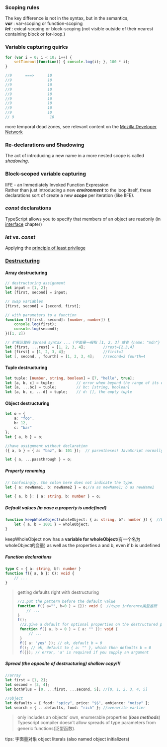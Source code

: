 ### Scoping rules
The key difference is not in the syntax, but in the semantics,   
 ***var*** : var-scoping or function-scoping   
 ***let*** : exical-scoping or block-scoping (not visible outside of their nearest containing block or for-loop.)
### Variable capturing quirks
```typescript
for (var i = 0; i < 10; i++) {
    setTimeout(function() { console.log(i); }, 100 * i);
}

//9      ===>      10
//9                10
//9                10
//9                10
//9                10
//9                10
//9                10
//9                10
//9                10
// 9                10
```
more temporal dead zones, see relevant content on the [Mozilla Developer Network](https://developer.mozilla.org/en-US/docs/Web/JavaScript/Reference/Statements/let#Temporal_dead_zone_and_errors_with_let)

### Re-declarations and Shadowing
The act of introducing a new name in a more nested scope is called *shadowing*.

### Block-scoped variable capturing
IIFE - an Immediately Invoked Function Expression   
Rather than just introducing a new ***environment*** to the loop itself, these declarations sort of create a new ***scope*** per iteration (like IIFE). 

### ***const*** declarations
TypeScript allows you to specify that members of an object are readonly (in [interface](http://www.typescriptlang.org/docs/handbook/interfaces.html) chapter)

### ***let*** vs. ***const***
Applying the [principle of least privilege](https://en.wikipedia.org/wiki/Principle_of_least_privilege)

### [Destructuring](https://developer.mozilla.org/en-US/docs/Web/JavaScript/Reference/Operators/Destructuring_assignment)
#### Array destructuring
```typescript
// destructuring assignment
let input = [1, 2];
let [first, second] = input;

// swap variables
[first, second] = [second, first];

// with parameters to a function
function f([first, second]: [number, number]) {
    console.log(first);
    console.log(second);
}([1, 2])

// 扩展运算符 Spread syntax ... (字面量一般指 [1, 2, 3] 或者 {name: "mdn"} 这种简洁的构造方式)
let [first, ...rest] = [1, 2, 3, 4];        //rest=[2,3,4]
let [first] = [1, 2, 3, 4];                 //first=1
let [, second, , fourth] = [1, 2, 3, 4];    //second=2 fourth=4
```
#### Tuple destructuring
```typescript
let tuple: [number, string, boolean] = [7, "hello", true];
let [a, b, c] = tuple;          // error when beyond the range of its elements
let [a, ...bc] = tuple;         // bc: [string, boolean]
let [a, b, c, ...d] = tuple;    // d: [], the empty tuple
```
#### Object destructuring
```typescript
let o = {
    a: "foo",
    b: 12,
    c: "bar"
};
let { a, b } = o;

//have assignment without declaration
({ a, b } = { a: "baz", b: 101 });  // parentheses! JavaScript normally parses a { as the start of block.

let { a, ...passthrough } = o;
```
##### ***Property renaming***
```typescript
// Confusingly, the colon here does not indicate the type.
let { a: newName1, b: newName2 } = o;//a as newName1; b as newName2

let { a, b }: { a: string, b: number } = o;
```
##### ***Default values*** (in case a property is undefined)
```typescript
function keepWholeObject(wholeObject: { a: string, b?: number }) {  //b? indicates that b is optional, may be undefined
    let { a, b = 1001 } = wholeObject;
}
```
keepWholeObject now has a **variable for wholeObject**(有一个名为wholeObject的变量) as well as the properties a and b, even if b is undefined

##### ***Function declarations***
```typescript
type C = { a: string, b?: number }
function f({ a, b }: C): void {
    // ...
}
```
> getting defaults right with destructuring
> ```typescript
> //1.put the pattern before the default value
> function f({ a="", b=0 } = {}): void {  //type inference类型推断
>     // ...
> }
> f();
>  //2.give a default for optional properties on the destructured property instead of the main initializer
>  function f({ a, b = 0 } = { a: "" }): void {
>      // ...
>  }
>  f({ a: "yes" }); // ok, default b = 0
>  f(); // ok, default to { a: "" }, which then defaults b = 0
>  f({}); // error, 'a' is required if you supply an argument
>```

##### ***Spread*** (the opposite of destructuring)  ***shallow copy!!!***
```typescript
//array
let first = [1, 2];
let second = [3, 4];
let bothPlus = [0, ...first, ...second, 5]; //[0, 1, 2, 3, 4, 5]

//object
let defaults = { food: "spicy", price: "$$", ambiance: "noisy" };
let search = { ...defaults, food: "rich" }; //overwrite earlier
```
> only includes an objects’ own, enumerable properties (***lose methods***)   
> Typescript compiler doesn’t allow spreads of type parameters from generic functions(泛型函数).

tips: 字面量对象 object literals (also named object initializers)


